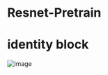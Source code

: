 # Resnet-Pretrain

# identity block
![image](https://user-images.githubusercontent.com/90014998/221242330-efc15a56-32b2-4778-805e-ee475d486375.png)
